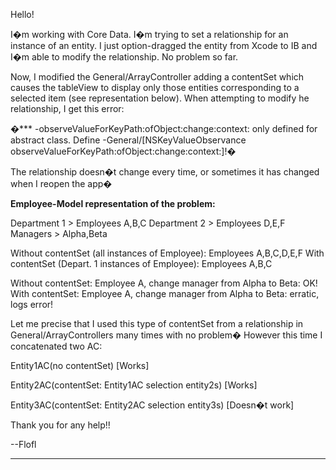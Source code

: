 

Hello!

I�m working with Core Data. I�m trying to set a relationship for an instance of an entity. I just option-dragged the  entity from Xcode to IB and I�m able to modify the relationship. No problem so far.

Now, I modified the General/ArrayController adding a contentSet which causes the tableView to display only those entities corresponding to a selected item (see representation below). When attempting to modify he relationship, I get this error:

�*** -observeValueForKeyPath:ofObject:change:context: only defined for abstract class.  Define -General/[NSKeyValueObservance observeValueForKeyPath:ofObject:change:context:]!�

The relationship doesn�t change every time, or sometimes it has changed when I reopen the app�

**Employee-Model representation of the problem:**
    
Department 1 > Employees A,B,C
Department 2 > Employees D,E,F
Managers > Alpha,Beta

Without contentSet (all instances of Employee): Employees A,B,C,D,E,F
With contentSet (Depart. 1 instances of Employee): Employees A,B,C

Without contentSet: Employee A, change manager from Alpha to Beta: OK!
With contentSet: Employee A, change manager from Alpha to Beta: erratic, logs error!

Let me precise that I used this type of contentSet from a relationship in General/ArrayControllers many times with no problem� However this time I concatenated two AC:

Entity1AC(no contentSet) [Works]

Entity2AC(contentSet: Entity1AC selection entity2s) [Works]

Entity3AC(contentSet: Entity2AC selection entity3s) [Doesn�t work]

Thank you for any help!!

--Flofl

----